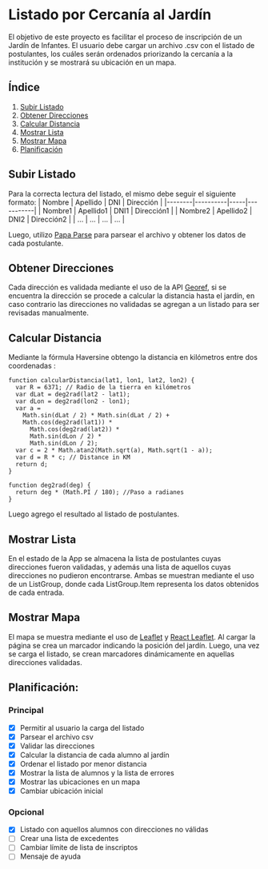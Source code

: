 # Listado por Cercanía al Jardín

El objetivo de este proyecto es facilitar el proceso de inscripción de un Jardín de Infantes. El usuario debe cargar un archivo .csv con el listado de postulantes, los cuáles serán ordenados priorizando la cercanía a la institución y se mostrará su ubicación en un mapa.

## Índice

1. [Subir Listado](#subir-listado)
2. [Obtener Direcciones](#obtener-direcciones)
3. [Calcular Distancia](#calcular-distancia)
4. [Mostrar Lista](#mostrar-lista)
5. [Mostrar Mapa](#mostrar-mapa)
6. [Planificación](#planificación)

## Subir Listado

Para la correcta lectura del listado, el mismo debe seguir el siguiente formato:
| Nombre | Apellido | DNI | Dirección |
|--------|----------|-----|-----------|
| Nombre1 | Apellido1 | DNI1 | Dirección1 |
| Nombre2 | Apellido2 | DNI2 | Dirección2 |
| ... | ... | ... | ... |

Luego, utilizo [Papa Parse](https://www.papaparse.com/) para parsear el archivo y obtener los datos de cada postulante.

## Obtener Direcciones

Cada dirección es validada mediante el uso de la API [Georef](https://datosgobar.github.io/georef-ar-api/), si se encuentra la dirección se procede a calcular la distancia hasta el jardín, en caso contrario las direcciones no validadas se agregan a un listado para ser revisadas manualmente.

## Calcular Distancia

Mediante la fórmula Haversine obtengo la distancia en kilómetros entre dos coordenadas :

```
function calcularDistancia(lat1, lon1, lat2, lon2) {
  var R = 6371; // Radio de la tierra en kilómetros
  var dLat = deg2rad(lat2 - lat1);
  var dLon = deg2rad(lon2 - lon1);
  var a =
    Math.sin(dLat / 2) * Math.sin(dLat / 2) +
    Math.cos(deg2rad(lat1)) *
      Math.cos(deg2rad(lat2)) *
      Math.sin(dLon / 2) *
      Math.sin(dLon / 2);
  var c = 2 * Math.atan2(Math.sqrt(a), Math.sqrt(1 - a));
  var d = R * c; // Distance in KM
  return d;
}

function deg2rad(deg) {
  return deg * (Math.PI / 180); //Paso a radianes
}
```

Luego agrego el resultado al listado de postulantes.

## Mostrar Lista

En el estado de la App se almacena la lista de postulantes cuyas direcciones fueron validadas, y además una lista de aquellos cuyas direcciones no pudieron encontrarse. Ambas se muestran mediante el uso de un ListGroup, donde cada ListGroup.Item representa los datos obtenidos de cada entrada.

## Mostrar Mapa

El mapa se muestra mediante el uso de [Leaflet](https://leafletjs.com/) y [React Leaflet](https://react-leaflet.js.org/). Al cargar la página se crea un marcador indicando la posición del jardín. Luego, una vez se carga el listado, se crean marcadores dinámicamente en aquellas direcciones validadas.

## Planificación:

### Principal

- [x] Permitir al usuario la carga del listado
- [x] Parsear el archivo csv
- [x] Validar las direcciones
- [x] Calcular la distancia de cada alumno al jardín
- [x] Ordenar el listado por menor distancia
- [x] Mostrar la lista de alumnos y la lista de errores
- [x] Mostrar las ubicaciones en un mapa
- [x] Cambiar ubicación inicial

### Opcional

- [x] Listado con aquellos alumnos con direcciones no válidas
- [ ] Crear una lista de excedentes
- [ ] Cambiar límite de lista de inscriptos
- [ ] Mensaje de ayuda
